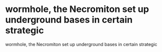 # wormhole, the Necromiton set up underground bases in certain strategic

wormhole, the Necromiton set up underground bases in certain strategic